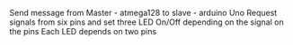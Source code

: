 Send message from Master - atmega128 to slave - arduino Uno
Request signals from six pins and set three LED On/Off depending on the signal on the pins
Each LED depends on two pins 
